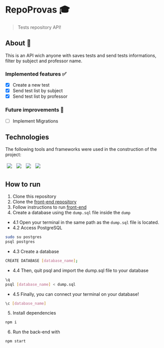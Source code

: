 # RepoProvas 🎓
> Tests repository API!
## About 🔎
This is an API wich anyone with saves tests and send tests informations, filter by subject and professor name.
### Implemented features ✅
- [x] Create a new test
- [x] Send test list by subject
- [x] Send test list by professor
### Future improvements 🔮
- [ ] Implement Migrations
## Technologies
The following tools and frameworks were used in the construction of the project:<br>
<p>
  <img style='margin: 5px;' src='https://img.shields.io/badge/Node.js-339933?style=for-the-badge&logo=nodedotjs&logoColor=white'>
  <img style='margin: 5px;' src='https://img.shields.io/badge/Express.js-000000?style=for-the-badge&logo=express&logoColor=white'>
  <img style='margin: 5px;' src="https://img.shields.io/badge/PostgreSQL-316192?style=for-the-badge&logo=postgresql&logoColor=white"/>
  <img style='margin: 5px;' src="https://img.shields.io/badge/TypeScript-007ACC?style=for-the-badge&logo=typescript&logoColor=white"/>
</p>

## How to run
1. Clone this repository
2. Clone the [front-end repository](https://github.com/issitarual/repoprovas-front)
3. Follow instructions to run [front-end](https://github.com/issitarual/repoprovas-front)
4. Create a database using the ``dump.sql`` file inside the ``dump``
- 4.1 Open your terminal in the same path as the ``dump.sql`` file is located.
- 4.2 Access PostgreSQL
```bash
sudo su postgres
psql postgres
```
- 4.3 Create a database
```bash
CREATE DATABASE [database_name];
```
- 4.4 Then, quit psql and import the dump.sql file to your database
```bash
\q
psql [database_name] < dump.sql
```
- 4.5 Finally, you can connect your terminal on your database!
```bash
\c [database_name]
```
5. Install dependencies
```bash
npm i
```
6. Run the back-end with
```bash
npm start
```
